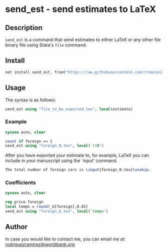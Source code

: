 **send_est - send estimates to LaTeX**
=====

## Description

`send_est` is a command that send estimates to either LaTeX or any other file binary file using Stata's `file` command.

## Install

```stata
net install send_est, from("https://raw.githubusercontent.com/rrmaximiliano/send_est/main") replace
```

## Usage

The syntax is as follows:

```stata
send_est using "file_to_be_exported.tex", local(estimate)
```

### Example

```stata
sysuse auto, clear 

count if foreign == 1
send_est using "foreign_N.tex", local(`r(N')
```

After you have exported your estimate to, for example, LaTeX you can include in your manuscript using the `input' command.

```tex
The total number of foreign cars is \input{foreign_N.tex}\unskip.
```

### Coefficients

```stata
sysuse auto, clear

reg price foreign
local tempn = round(_b[foreign],0.02)
send_est using "foreign_b.tex", local(`tempn')
```

## Author

In case you would like to contact me, you can email me at: [rodriguezramirez@worldbank.org](mailto:rodriguezramirez@worldbank.org)
